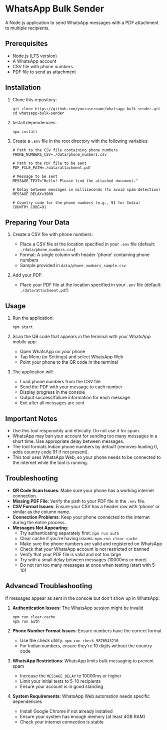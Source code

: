 # WhatsApp Bulk Sender

A Node.js application to send WhatsApp messages with a PDF attachment to multiple recipients.

## Prerequisites

- Node.js (LTS version)
- A WhatsApp account
- CSV file with phone numbers
- PDF file to send as attachment

## Installation

1. Clone this repository:

   ```
   git clone https://github.com/yourusername/whatsapp-bulk-sender.git
   cd whatsapp-bulk-sender
   ```

2. Install dependencies:

   ```
   npm install
   ```

3. Create a `.env` file in the root directory with the following variables:

   ```
   # Path to the CSV file containing phone numbers
   PHONE_NUMBERS_CSV=./data/phone_numbers.csv

   # Path to the PDF file to be sent
   PDF_FILE_PATH=./data/attachment.pdf

   # Message to be sent
   MESSAGE_TEXT="Hello! Please find the attached document."

   # Delay between messages in milliseconds (to avoid spam detection)
   MESSAGE_DELAY=3000

   # Country code for the phone numbers (e.g., 91 for India)
   COUNTRY_CODE=91
   ```

## Preparing Your Data

1. Create a CSV file with phone numbers:

   - Place a CSV file at the location specified in your `.env` file (default: `./data/phone_numbers.csv`)
   - Format: A single column with header 'phone' containing phone numbers
   - Sample provided in `data/phone_numbers_sample.csv`

2. Add your PDF:
   - Place your PDF file at the location specified in your `.env` file (default: `./data/attachment.pdf`)

## Usage

1. Run the application:

   ```
   npm start
   ```

2. Scan the QR code that appears in the terminal with your WhatsApp mobile app:

   - Open WhatsApp on your phone
   - Tap Menu (or Settings) and select WhatsApp Web
   - Point your phone to the QR code in the terminal

3. The application will:
   - Load phone numbers from the CSV file
   - Send the PDF with your message to each number
   - Display progress in the console
   - Output success/failure information for each message
   - Exit after all messages are sent

## Important Notes

- Use this tool responsibly and ethically. Do not use it for spam.
- WhatsApp may ban your account for sending too many messages in a short time. Use appropriate delay between messages.
- The tool formats Indian phone numbers by default (removes leading 0, adds country code 91 if not present).
- This tool uses WhatsApp Web, so your phone needs to be connected to the internet while the tool is running.

## Troubleshooting

- **QR Code Scan Issues**: Make sure your phone has a working internet connection.
- **Missing PDF File**: Verify the path to your PDF file in the `.env` file.
- **CSV Format Issues**: Ensure your CSV has a header row with 'phone' or similar as the column name.
- **Connection Problems**: Keep your phone connected to the internet during the entire process.
- **Messages Not Appearing**:
  - Try authenticating separately first: `npm run auth`
  - Clear cache if you're having issues: `npm run clear-cache`
  - Make sure the phone numbers are valid and registered on WhatsApp
  - Check that your WhatsApp account is not restricted or banned
  - Verify that your PDF file is valid and not too large
  - Try with a small delay between messages (10000ms or more)
  - Do not run too many messages at once when testing (start with 5-10)

## Advanced Troubleshooting

If messages appear as sent in the console but don't show up in WhatsApp:

1. **Authentication Issues**: The WhatsApp session might be invalid

   ```
   npm run clear-cache
   npm run auth
   ```

2. **Phone Number Format Issues**: Ensure numbers have the correct format

   - Use the check utility: `npm run check 9876543210`
   - For Indian numbers, ensure they're 10 digits without the country code

3. **WhatsApp Restrictions**: WhatsApp limits bulk messaging to prevent spam

   - Increase the `MESSAGE_DELAY` to 10000ms or higher
   - Limit your initial tests to 5-10 recipients
   - Ensure your account is in good standing

4. **System Requirements**: WhatsApp Web automation needs specific dependencies
   - Install Google Chrome if not already installed
   - Ensure your system has enough memory (at least 4GB RAM)
   - Check your internet connection is stable
